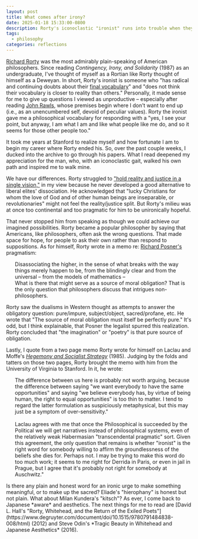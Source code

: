 ```yaml
---
layout: post
title: What comes after irony?
date: 2025-01-18 15:33:00-0800
description: Rorty's iconoclastic "ironist" runs into trouble when they want to create something people can act on.
tags:
  - philosophy
categories: reflections
---
```

[Richard Rorty](https://plato.stanford.edu/entries/rorty/) was the most admirably plain-speaking of American philosophers. Since reading *Contingency, Irony, and Solidarity* (1987) as an undergraduate, I've thought of myself as a Rortian like Rorty thought of himself as a Deweyan. In short, Rorty's ironist is someone who "has radical and continuing doubts about their [final vocabulary](https://en.wikipedia.org/wiki/Vocabulary#Final_vocabulary "Vocabulary")" and "does not think their vocabulary is closer to reality than others." Personally, it made sense for me to give up questions I viewed as unproductive – especially after reading [John Rawls](https://en.wikipedia.org/wiki/John_Rawls#Philosophical_thought), whose premises begin where I don't want to end up (i.e., as an unencumbered self, devoid of peculiar values). Rorty the ironist gave me a philosophical vocabulary for responding with a "yes, I see your point, but anyway, I am what I am and like what people like me do, and so it seems for those other people too."

It took me years at Stanford to realize myself and how fortunate I am to begin my career where Rorty ended his. So, over the past couple weeks, I ducked into the archive to go through his papers. What I read deepened my appreciation for the man, who, with an iconoclastic gait, walked his own path and inspired me to walk mine.

We have our differences. Rorty struggled to ["hold reality and justice in a single vision,"](https://cdclv.unlv.edu/pragmatism/rorty_orchids.html) in my view because he never developed a good alternative to liberal elites' dissociation. He acknowledged that "lucky Christians for whom the love of God and of other human beings are inseparable, or revolutionaries" might not feel the reality/justice split. But Rorty's milieu was at once too continental and too pragmatic for him to be unironically hopeful.

That never stopped him from speaking as though we could achieve our imagined possibilities. Rorty became a popular philosopher by saying that Americans, like philosophers, often ask the wrong questions. That made space for hope, for people to ask their own rather than respond to suppositions. As for himself, Rorty wrote in a memo re: [Richard Posner's](https://en.wikipedia.org/wiki/Richard_Posner) pragmatism:
<ul>
Disassociating the higher, in the sense of what breaks with the way things merely happen to be, from the blindingly clear and from the universal – from the models of mathematics –<br>What is there that might serve as a source of moral obligation? That is the only question that philosophers discuss that intrigues non-philosophers.
</ul>
Rorty saw the dualisms in Western thought as attempts to answer the obligatory question: pure/impure, subject/object, sacred/profane, etc. He wrote that "The source of moral obligation must itself be perfectly pure." It's odd, but I think explainable, that Posner the legalist spurred this realization. Rorty concluded that "the imagination" or "poetry" is that pure source of obligation.

Lastly, I quote from a two page memo Rorty wrote for himself on Laclau and Moffe's [*Hegemony and Socialist Strategy*](https://en.wikipedia.org/wiki/Hegemony_and_Socialist_Strategy) (1985). Judging by the folds and tatters on those two pages, Rorty brought the memo with him from the University of Virginia to Stanford. In it, he wrote:
<ul>
The difference between us here is probably not worth arguing, because the difference between saying "we want everybody to have the same opportunities" and saying "we believe everybody has, by virtue of being human, the right to equal opportunities" is too thin to matter. I tend to regard the latter formulation as suspiciously metaphysical, but this may just be a symptom of over-sensitivity."
<br><br>
Laclau agrees with me that once the Philosophical is succeeded by the Political we will get narratives instead of philosophical systems, even of the relatively weak Habermasian "transcendental pragmatic" sort. Given this agreement, the only question that remains is whether "ironist" is the right word for somebody willing to affirm the groundlessness of the beliefs she dies for. Perhaps not. I may be trying to make this word do too much work; it seems to me right for Derrida in Paris, or even in jail in Prague, but I agree that it's probably not right for somebody at Auschwitz."
</ul>
Is there any plain and honest word for an ironic urge to make something meaningful, or to make up the sacred? Eliade's "hierophany" is honest but not plain. What about Milan Kundera's "kitsch"? As ever, I come back to Japanese *aware* and aesthetics. The next things for me to read are [David L. Hall's "Rorty, Whitehead, and the Return of the Exiled Poets"](https://www.degruyter.com/document/doi/10.1515/9780791484838-008/html) (2012) and Steve Odin's *Tragic Beauty in Whitehead and Japanese Aesthetics* (2016).